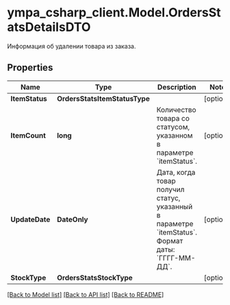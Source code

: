 # ympa_csharp_client.Model.OrdersStatsDetailsDTO
Информация об удалении товара из заказа.

## Properties

Name | Type | Description | Notes
------------ | ------------- | ------------- | -------------
**ItemStatus** | **OrdersStatsItemStatusType** |  | [optional] 
**ItemCount** | **long** | Количество товара со статусом, указанном в параметре &#x60;itemStatus&#x60;. | [optional] 
**UpdateDate** | **DateOnly** | Дата, когда товар получил статус, указанный в параметре &#x60;itemStatus&#x60;.  Формат даты: &#x60;ГГГГ-ММ-ДД&#x60;.  | [optional] 
**StockType** | **OrdersStatsStockType** |  | [optional] 

[[Back to Model list]](../README.md#documentation-for-models) [[Back to API list]](../README.md#documentation-for-api-endpoints) [[Back to README]](../README.md)

